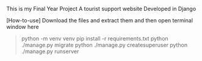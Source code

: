 This is my Final Year Project
A tourist support website
Developed in Django

[How-to-use]
Download the files and extract them and then open terminal window here
> python -m venv venv
> pip install -r requirements.txt
> python ./manage.py migrate
> python ./manage.py createsuperuser
> python ./manage.py runserver